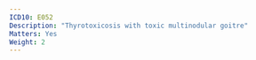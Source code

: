 ```yaml
---
ICD10: E052
Description: "Thyrotoxicosis with toxic multinodular goitre"
Matters: Yes
Weight: 2
---
```

